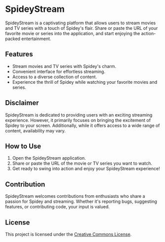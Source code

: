 # SpideyStream

SpideyStream is a captivating platform that allows users to stream movies and TV series with a touch of Spidey's flair. Share or paste the URL of your favorite movie or series into the application, and start enjoying the action-packed entertainment.

## Features

- Stream movies and TV series with Spidey's charm.
- Convenient interface for effortless streaming.
- Access to a diverse collection of content.
- Experience the thrill of Spidey while watching your favorite movies and series.

## Disclaimer

SpideyStream is dedicated to providing users with an exciting streaming experience. However, it primarily focuses on bringing the excitement of Spidey to your screen. Additionally, while it offers access to a wide range of content, availability may vary.

## How to Use

1. Open the SpideyStream application.
2. Share or paste the URL of the movie or TV series you want to watch.
3. Get ready to swing into action and enjoy your SpideyStream experience!

## Contribution

SpideyStream welcomes contributions from enthusiasts who share a passion for Spidey and streaming. Whether it's reporting bugs, suggesting features, or contributing code, your input is valued.

## License

This project is licensed under the [Creative Commons License](LICENSE).
